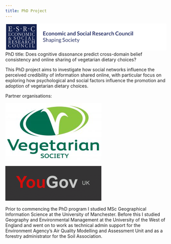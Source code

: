 ```yaml
---
title: PhD Project
---
```

![ESRC logo](https://raw.githubusercontent.com/ChrisDNewton/ChrisDNewton.github.io/master/logo.png)
PhD title: Does cognitive dissonance predict cross-domain belief consistency and online sharing of vegetarian dietary choices?

This PhD project aims to investigate how social networks influence the perceived credibility of information shared online, with particular focus on exploring how psychological and social factors influence the promotion and adoption of vegetarian dietary choices.

Partner organisations:

![VegSoc logo](https://raw.githubusercontent.com/ChrisDNewton/ChrisDNewton.github.io/master/VEG_SOC_MASTER_FULL_COL_RGB_-300x179.jpg)

![YouGov logo](https://raw.githubusercontent.com/ChrisDNewton/ChrisDNewton.github.io/master/yougov-uk-surveys-300x108.gif)

Prior to commencing the PhD program I studied MSc Geographical Information Science at the University of Manchester. Before this I studied Geography and Environmental Management at the University of the West of England and went on to work as technical admin support for the Environment Agency’s Air Quality Modelling and Assessment Unit and as a forestry administrator for the Soil Association.


